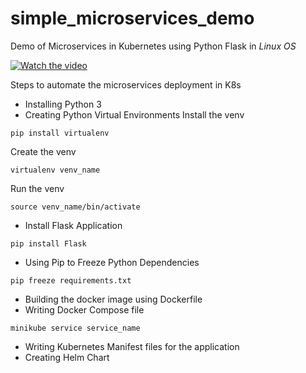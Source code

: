 # simple_microservices_demo 
Demo of Microservices in Kubernetes using Python Flask in *Linux OS*

[![Watch the video](https://img.youtube.com/vi/SdTzwYmsgoU/default.jpg)](https://www.youtube.com/watch?v=SdTzwYmsgoU)


Steps to automate the microservices deployment in K8s
- Installing Python 3
- Creating Python Virtual Environments
Install the venv
```
pip install virtualenv
```
Create the venv
```
virtualenv venv_name
```
Run the venv
```
source venv_name/bin/activate
```
- Install Flask Application
```
pip install Flask
```
- Using Pip to Freeze Python Dependencies

```
pip freeze requirements.txt
```
- Building the docker image using Dockerfile
- Writing Docker Compose file
```
minikube service service_name
```
- Writing Kubernetes Manifest files for the application
- Creating Helm Chart
